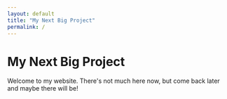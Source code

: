 ```yaml
---
layout: default
title: "My Next Big Project"
permalink: /
---
```


# My Next Big Project

Welcome to my website. There's not much here now, but come back later
and maybe there will be!

